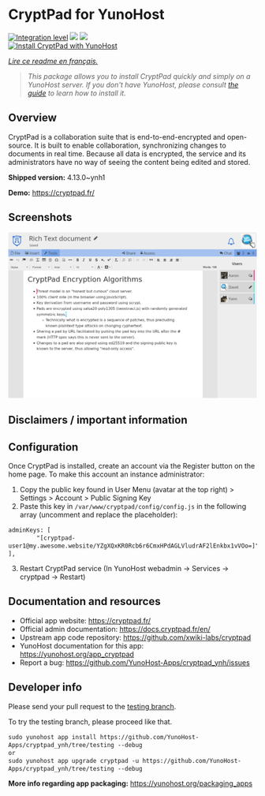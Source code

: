<!--
N.B.: This README was automatically generated by https://github.com/YunoHost/apps/tree/master/tools/README-generator
It shall NOT be edited by hand.
-->

# CryptPad for YunoHost

[![Integration level](https://dash.yunohost.org/integration/cryptpad.svg)](https://dash.yunohost.org/appci/app/cryptpad) ![](https://ci-apps.yunohost.org/ci/badges/cryptpad.status.svg) ![](https://ci-apps.yunohost.org/ci/badges/cryptpad.maintain.svg)  
[![Install CryptPad with YunoHost](https://install-app.yunohost.org/install-with-yunohost.svg)](https://install-app.yunohost.org/?app=cryptpad)

*[Lire ce readme en français.](./README_fr.md)*

> *This package allows you to install CryptPad quickly and simply on a YunoHost server.
If you don't have YunoHost, please consult [the guide](https://yunohost.org/#/install) to learn how to install it.*

## Overview

CryptPad is a collaboration suite that is end-to-end-encrypted and open-source. It is built to enable collaboration, synchronizing changes to documents in real time. Because all data is encrypted, the service and its administrators have no way of seeing the content being edited and stored.

**Shipped version:** 4.13.0~ynh1

**Demo:** https://cryptpad.fr/

## Screenshots

![](./doc/screenshots/screenshot.png)

## Disclaimers / important information

## Configuration

Once CryptPad is installed, create an account via the Register button on the home page. To make this account an instance administrator:

1. Copy the public key found in User Menu (avatar at the top right) > Settings > Account > Public Signing Key
2. Paste this key in `/var/www/cryptpad/config/config.js` in the following array (uncomment and replace the placeholder):
``` 
adminKeys: [
        "[cryptpad-user1@my.awesome.website/YZgXQxKR0Rcb6r6CmxHPdAGLVludrAF2lEnkbx1vVOo=]",
],
```

3. Restart CryptPad service (In YunoHost webadmin -> Services -> cryptpad -> Restart)

## Documentation and resources

* Official app website: https://cryptpad.fr/
* Official admin documentation: https://docs.cryptpad.fr/en/
* Upstream app code repository: https://github.com/xwiki-labs/cryptpad
* YunoHost documentation for this app: https://yunohost.org/app_cryptpad
* Report a bug: https://github.com/YunoHost-Apps/cryptpad_ynh/issues

## Developer info

Please send your pull request to the [testing branch](https://github.com/YunoHost-Apps/cryptpad_ynh/tree/testing).

To try the testing branch, please proceed like that.
```
sudo yunohost app install https://github.com/YunoHost-Apps/cryptpad_ynh/tree/testing --debug
or
sudo yunohost app upgrade cryptpad -u https://github.com/YunoHost-Apps/cryptpad_ynh/tree/testing --debug
```

**More info regarding app packaging:** https://yunohost.org/packaging_apps